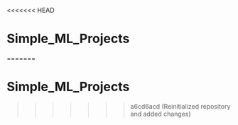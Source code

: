 <<<<<<< HEAD
# Simple_ML_Projects
=======
# Simple_ML_Projects
>>>>>>> a6cd6acd (Reinitialized repository and added changes)
